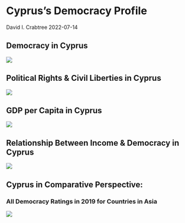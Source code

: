 Cyprus’s Democracy Profile
================
David I. Crabtree
2022-07-14

## Democracy in Cyprus

![](C:\Users\David\Desktop\PROGRA~1\FILESA~1\DEMOCR~1\reports\CYPRUS~1/figure-gfm/Demscore-1.png)<!-- -->

## Political Rights & Civil Liberties in Cyprus

![](C:\Users\David\Desktop\PROGRA~1\FILESA~1\DEMOCR~1\reports\CYPRUS~1/figure-gfm/Political%20Rights%20&%20Civil%20Libs-1.png)<!-- -->

## GDP per Capita in Cyprus

![](C:\Users\David\Desktop\PROGRA~1\FILESA~1\DEMOCR~1\reports\CYPRUS~1/figure-gfm/GDP%20per%20Capita-1.png)<!-- -->

## Relationship Between Income & Democracy in Cyprus

![](C:\Users\David\Desktop\PROGRA~1\FILESA~1\DEMOCR~1\reports\CYPRUS~1/figure-gfm/Income%20&%20Dem-1.png)<!-- -->

## Cyprus in Comparative Perspective:

### All Democracy Ratings in 2019 for Countries in Asia

![](C:\Users\David\Desktop\PROGRA~1\FILESA~1\DEMOCR~1\reports\CYPRUS~1/figure-gfm/Democracy%20in%20Comparative%20Perspective-1.png)<!-- -->
